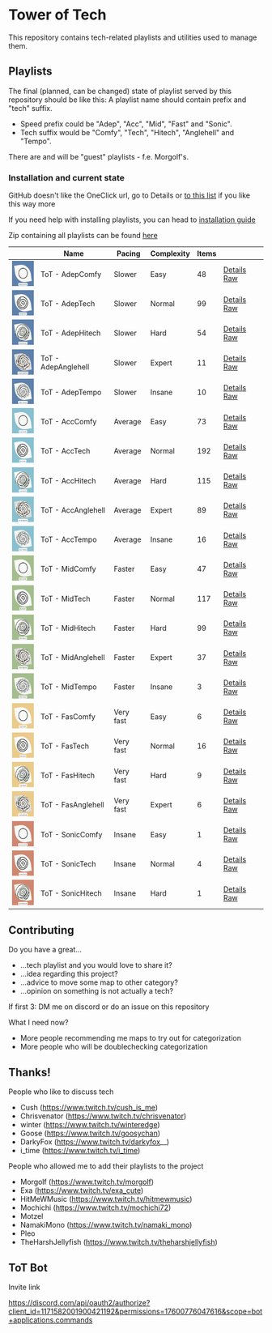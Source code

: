 # Tower of Tech

This repository contains tech-related playlists and utilities used to manage them.

## Playlists


The final (planned, can be changed) state of playlist served by this repository should be like this:
A playlist name should contain prefix and "tech" suffix.
  

* Speed prefix could be "Adep", "Acc", "Mid", "Fast" and "Sonic".
* Tech suffix would be "Comfy", "Tech", "Hitech", "Anglehell" and "Tempo".

There are and will be "guest" playlists - f.e. Morgolf's.

### Installation and current state

GitHub doesn't like the OneClick url, go to Details or [to this list](https://tower-of-tech-editor.deno.dev/home/browse) if you like this way more

If you need help with installing playlists, you can head to [installation guide](https://tower-of-tech-editor.deno.dev/home/playlist-install-guide/)

Zip containing all playlists can be found [here](https://github.com/Danielduel/tower-of-tech/releases/download/0.0.12/ToT.zip)

|                                                                              | Name                | Pacing    | Complexity | Items |                                                                                                                                                                                               |
| ---------------------------------------------------------------------------- | ------------------- | --------- | ---------- | ----- | --------------------------------------------------------------------------------------------------------------------------------------------------------------------------------------------- |
| <img src="./migrated/covers/AdepComfy.png" height="50px" width="50px" />     | ToT - AdepComfy     | Slower    | Easy       | 48    | [Details](https://tower-of-tech-editor.deno.dev/home/playlist/01HK8XCHRH8RDXEEP9F4211NVG/details) [Raw](https://tower-of-tech-editor.deno.dev/api/v1/playlist/get/01HK8XCHRH8RDXEEP9F4211NVG) |
| <img src="./migrated/covers/AdepTech.png" height="50px" width="50px" />      | ToT - AdepTech      | Slower    | Normal     | 99    | [Details](https://tower-of-tech-editor.deno.dev/home/playlist/01HK8XCHRJMANCHBSA0CVA354H/details) [Raw](https://tower-of-tech-editor.deno.dev/api/v1/playlist/get/01HK8XCHRJMANCHBSA0CVA354H) |
| <img src="./migrated/covers/AdepHitech.png" height="50px" width="50px" />    | ToT - AdepHitech    | Slower    | Hard       | 54    | [Details](https://tower-of-tech-editor.deno.dev/home/playlist/01HK8XCHRNPHBZSJMKFWBPKD32/details) [Raw](https://tower-of-tech-editor.deno.dev/api/v1/playlist/get/01HK8XCHRNPHBZSJMKFWBPKD32) |
| <img src="./migrated/covers/AdepAnglehell.png" height="50px" width="50px" /> | ToT - AdepAnglehell | Slower    | Expert     | 11    | [Details](https://tower-of-tech-editor.deno.dev/home/playlist/01HM4203RYZX1QKGFSX53GTJ1A/details) [Raw](https://tower-of-tech-editor.deno.dev/api/v1/playlist/get/01HM4203RYZX1QKGFSX53GTJ1A) |
| <img src="./migrated/covers/AdepTempo.png" height="50px" width="50px" />     | ToT - AdepTempo     | Slower    | Insane     | 10    | [Details](https://tower-of-tech-editor.deno.dev/home/playlist/01HM4203S9ZDF4C4SR1CF25JPN/details) [Raw](https://tower-of-tech-editor.deno.dev/api/v1/playlist/get/01HM4203S9ZDF4C4SR1CF25JPN) |
| <img src="./migrated/covers/AccComfy.png" height="50px" width="50px" />      | ToT - AccComfy      | Average   | Easy       | 73    | [Details](https://tower-of-tech-editor.deno.dev/home/playlist/01HK8XCHR9VPKXQ898F7TPWVFM/details) [Raw](https://tower-of-tech-editor.deno.dev/api/v1/playlist/get/01HK8XCHR9VPKXQ898F7TPWVFM) |
| <img src="./migrated/covers/AccTech.png" height="50px" width="50px" />       | ToT - AccTech       | Average   | Normal     | 192   | [Details](https://tower-of-tech-editor.deno.dev/home/playlist/01HK8XCHQ6KFWB4MRA796Q0245/details) [Raw](https://tower-of-tech-editor.deno.dev/api/v1/playlist/get/01HK8XCHQ6KFWB4MRA796Q0245) |
| <img src="./migrated/covers/AccHitech.png" height="50px" width="50px" />     | ToT - AccHitech     | Average   | Hard       | 115   | [Details](https://tower-of-tech-editor.deno.dev/home/playlist/01HK8XCHRDHER45YMZ7XDS0RZ6/details) [Raw](https://tower-of-tech-editor.deno.dev/api/v1/playlist/get/01HK8XCHRDHER45YMZ7XDS0RZ6) |
| <img src="./migrated/covers/AccAnglehell.png" height="50px" width="50px" />  | ToT - AccAnglehell  | Average   | Expert     | 89    | [Details](https://tower-of-tech-editor.deno.dev/home/playlist/01HK8XCHQCFJCC8B6BJNY2F0A1/details) [Raw](https://tower-of-tech-editor.deno.dev/api/v1/playlist/get/01HK8XCHQCFJCC8B6BJNY2F0A1) |
| <img src="./migrated/covers/AccTempo.png" height="50px" width="50px" />      | ToT - AccTempo      | Average   | Insane     | 16    | [Details](https://tower-of-tech-editor.deno.dev/home/playlist/01HK8XCHRRG9MJ0QM2FT5ZP6SP/details) [Raw](https://tower-of-tech-editor.deno.dev/api/v1/playlist/get/01HK8XCHRRG9MJ0QM2FT5ZP6SP) |
| <img src="./migrated/covers/MidComfy.png" height="50px" width="50px" />      | ToT - MidComfy      | Faster    | Easy       | 47    | [Details](https://tower-of-tech-editor.deno.dev/home/playlist/01HM4203SPHDAP94MS02S49JC6/details) [Raw](https://tower-of-tech-editor.deno.dev/api/v1/playlist/get/01HM4203SPHDAP94MS02S49JC6) |
| <img src="./migrated/covers/MidTech.png" height="50px" width="50px" />       | ToT - MidTech       | Faster    | Normal     | 117   | [Details](https://tower-of-tech-editor.deno.dev/home/playlist/01HK8XCHRK0NSY3PNTPPBJ0X1F/details) [Raw](https://tower-of-tech-editor.deno.dev/api/v1/playlist/get/01HK8XCHRK0NSY3PNTPPBJ0X1F) |
| <img src="./migrated/covers/MidHitech.png" height="50px" width="50px" />     | ToT - MidHitech     | Faster    | Hard       | 99    | [Details](https://tower-of-tech-editor.deno.dev/home/playlist/01HK8XCHPPDM9XD77EGJCVTA81/details) [Raw](https://tower-of-tech-editor.deno.dev/api/v1/playlist/get/01HK8XCHPPDM9XD77EGJCVTA81) |
| <img src="./migrated/covers/MidAnglehell.png" height="50px" width="50px" />  | ToT - MidAnglehell  | Faster    | Expert     | 37    | [Details](https://tower-of-tech-editor.deno.dev/home/playlist/01HM4203SHXNGDMWZVY685MDVR/details) [Raw](https://tower-of-tech-editor.deno.dev/api/v1/playlist/get/01HM4203SHXNGDMWZVY685MDVR) |
| <img src="./migrated/covers/MidTempo.png" height="50px" width="50px" />      | ToT - MidTempo      | Faster    | Insane     | 3     | [Details](https://tower-of-tech-editor.deno.dev/home/playlist/01HM7KRRZ7H0XFCNX8D9WY5ATP/details) [Raw](https://tower-of-tech-editor.deno.dev/api/v1/playlist/get/01HM7KRRZ7H0XFCNX8D9WY5ATP) |
| <img src="./migrated/covers/FasComfy.png" height="50px" width="50px" />      | ToT - FasComfy      | Very fast | Easy       | 6     | [Details](https://tower-of-tech-editor.deno.dev/home/playlist/01HM4203RT18K3SZ4VEJ79E12G/details) [Raw](https://tower-of-tech-editor.deno.dev/api/v1/playlist/get/01HM4203RT18K3SZ4VEJ79E12G) |
| <img src="./migrated/covers/FasTech.png" height="50px" width="50px" />       | ToT - FasTech       | Very fast | Normal     | 16    | [Details](https://tower-of-tech-editor.deno.dev/home/playlist/01HM4203RR9TZ2KAYG3BQ4ZJRV/details) [Raw](https://tower-of-tech-editor.deno.dev/api/v1/playlist/get/01HM4203RR9TZ2KAYG3BQ4ZJRV) |
| <img src="./migrated/covers/FasHitech.png" height="50px" width="50px" />     | ToT - FasHitech     | Very fast | Hard       | 9     | [Details](https://tower-of-tech-editor.deno.dev/home/playlist/01HM4203S214YAVEJ6NWWE3KF0/details) [Raw](https://tower-of-tech-editor.deno.dev/api/v1/playlist/get/01HM4203S214YAVEJ6NWWE3KF0) |
| <img src="./migrated/covers/FasAnglehell.png" height="50px" width="50px" />  | ToT - FasAnglehell  | Very fast | Expert     | 6     | [Details](https://tower-of-tech-editor.deno.dev/home/playlist/01HM4203SQNWEVXQ5KPVXY8QHJ/details) [Raw](https://tower-of-tech-editor.deno.dev/api/v1/playlist/get/01HM4203SQNWEVXQ5KPVXY8QHJ) |
| <img src="./migrated/covers/SonicComfy.png" height="50px" width="50px" />    | ToT - SonicComfy    | Insane    | Easy       | 1     | [Details](https://tower-of-tech-editor.deno.dev/home/playlist/01HM7KRS01RR2YY4PSBN4F7VE5/details) [Raw](https://tower-of-tech-editor.deno.dev/api/v1/playlist/get/01HM7KRS01RR2YY4PSBN4F7VE5) |
| <img src="./migrated/covers/SonicTech.png" height="50px" width="50px" />     | ToT - SonicTech     | Insane    | Normal     | 4     | [Details](https://tower-of-tech-editor.deno.dev/home/playlist/01HM4203SGVE0M1ZBPQ89F42K7/details) [Raw](https://tower-of-tech-editor.deno.dev/api/v1/playlist/get/01HM4203SGVE0M1ZBPQ89F42K7) |
| <img src="./migrated/covers/SonicHitech.png" height="50px" width="50px" />   | ToT - SonicHitech   | Insane    | Hard       | 1     | [Details](https://tower-of-tech-editor.deno.dev/home/playlist/01HM7KRRZGV8Q5F7FXDK9FDGYG/details) [Raw](https://tower-of-tech-editor.deno.dev/api/v1/playlist/get/01HM7KRRZGV8Q5F7FXDK9FDGYG) |

## Contributing

Do you have a great...

* ...tech playlist and you would love to share it?
* ...idea regarding this project?
* ...advice to move some map to other category?
* ...opinion on something is not actually a tech?

If first 3: DM me on discord or do an issue on this repository

What I need now?

* More people recommending me maps to try out for categorization
* More people who will be doublechecking categorization

## Thanks!

People who like to discuss tech

* Cush (https://www.twitch.tv/cush_is_me)
* Chrisvenator (https://www.twitch.tv/chrisvenator)
* winter (https://www.twitch.tv/winteredge)
* Goose (https://www.twitch.tv/goosychan)
* DarkyFox (https://www.twitch.tv/darkyfox__)
* i_time (https://www.twitch.tv/i_time)

People who allowed me to add their playlists to the project

* Morgolf (https://www.twitch.tv/morgolf)
* Exa (https://www.twitch.tv/exa_cute)
* HitMeWMusic (https://www.twitch.tv/hitmewmusic)
* Mochichi (https://www.twitch.tv/mochichi72)
* Motzel
* NamakiMono (https://www.twitch.tv/namaki_mono)
* Pleo
* TheHarshJellyfish (https://www.twitch.tv/theharshjellyfish)

## ToT Bot

Invite link

https://discord.com/api/oauth2/authorize?client_id=1171582001900421192&permissions=17600776047616&scope=bot+applications.commands

